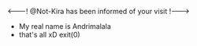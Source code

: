 <---! @Not-Kira has been informed of your visit !---> 
- My real name is Andrimalala
- that's all xD
exit(0)
